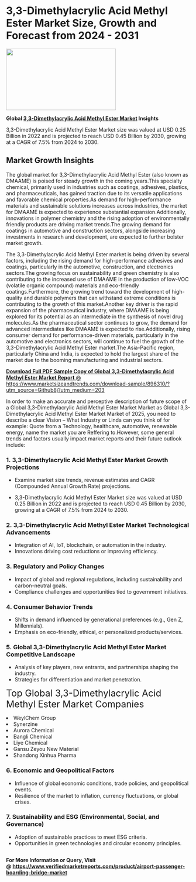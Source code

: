 <H1>3,3-Dimethylacrylic Acid Methyl Ester Market Size, Growth and Forecast from 2024 - 2031</H1><img class="aligncenter size-medium wp-image-584254" src="https://thirdeyenews.in/wp-content/uploads/2024/09/Global-Market-Research-300x168.jpeg" alt="" width="300" height="168" /><p><strong>Global&nbsp;<a href="https://www.marketsizeandtrends.com/download-sample/896310/?utm_source=Github8j?utm_medium=203">3,3-Dimethylacrylic Acid Methyl Ester Market</a> Insights</strong></p><p>3,3-Dimethylacrylic Acid Methyl Ester Market size was valued at USD 0.25 Billion in 2022 and is projected to reach USD 0.45 Billion by 2030, growing at a CAGR of 7.5% from 2024 to 2030.</p><p><h2>Market Growth Insights</h2> The global market for 3,3-Dimethylacrylic Acid Methyl Ester (also known as DMAAME) is poised for steady growth in the coming years.This specialty chemical, primarily used in industries such as coatings, adhesives, plastics, and pharmaceuticals, has gained traction due to its versatile applications and favorable chemical properties.As demand for high-performance materials and sustainable solutions increases across industries, the market for DMAAME is expected to experience substantial expansion.Additionally, innovations in polymer chemistry and the rising adoption of environmentally friendly products are driving market trends.The growing demand for coatings in automotive and construction sectors, alongside increasing investments in research and development, are expected to further bolster market growth.<p><a href="#"></a></p> The 3,3-Dimethylacrylic Acid Methyl Ester market is being driven by several factors, including the rising demand for high-performance adhesives and coatings, particularly in the automotive, construction, and electronics sectors.The growing focus on sustainability and green chemistry is also contributing to the increased use of DMAAME in the production of low-VOC (volatile organic compound) materials and eco-friendly coatings.Furthermore, the growing trend toward the development of high-quality and durable polymers that can withstand extreme conditions is contributing to the growth of this market.Another key driver is the rapid expansion of the pharmaceutical industry, where DMAAME is being explored for its potential as an intermediate in the synthesis of novel drug molecules.As the pharmaceutical sector continues to grow, the demand for advanced intermediates like DMAAME is expected to rise.Additionally, rising consumer demand for performance-driven materials, particularly in the automotive and electronics sectors, will continue to fuel the growth of the 3,3-Dimethylacrylic Acid Methyl Ester market.The Asia-Pacific region, particularly China and India, is expected to hold the largest share of the market due to the booming manufacturing and industrial sectors.<p><a href="#"></p><p><span class=""><strong>Download Full PDF Sample Copy of Global 3,3-Dimethylacrylic Acid Methyl Ester Market Report</strong> @ <a href="https://www.marketsizeandtrends.com/download-sample/896310/?utm_source=Github8j?utm_medium=203" target="_blank">https://www.marketsizeandtrends.com/download-sample/896310/?utm_source=Github8j?utm_medium=203</a></span></p><p>In order to make an accurate and perceptive description of future scope of a Global&nbsp;3,3-Dimethylacrylic Acid Methyl Ester Market Market as Global&nbsp;3,3-Dimethylacrylic Acid Methyl Ester Market Market of 2025, you need to describe a clear Vision &ndash; What Industry or Linda can you think of for example: Quote from a Technology, healthcare, automotive, renewable energy, name the market you are Reffering to.However, some general trends and factors usually impact market reports and their future outlook include:</p><h3>1.&nbsp;<strong>3,3-Dimethylacrylic Acid Methyl Ester Market Growth Projections</strong></h3><ul><li>Examine market size trends, revenue estimates and CAGR (Compounded Annual Growth Rate) projections.</li><li><p>3,3-Dimethylacrylic Acid Methyl Ester Market size was valued at USD 0.25 Billion in 2022 and is projected to reach USD 0.45 Billion by 2030, growing at a CAGR of 7.5% from 2024 to 2030.</p></li></ul><h3>2.&nbsp;<strong>3,3-Dimethylacrylic Acid Methyl Ester Market Technological Advancements</strong></h3><ul><li>Integration of AI, IoT, blockchain, or automation in the industry.</li><li>Innovations driving cost reductions or improving efficiency.</li></ul><h3>3.&nbsp;<strong>Regulatory and Policy Changes</strong></h3><ul><li>Impact of global and regional regulations, including sustainability and carbon-neutral goals.</li><li>Compliance challenges and opportunities tied to government initiatives.</li></ul><h3>4.&nbsp;<strong>Consumer Behavior Trends</strong></h3><ul><li>Shifts in demand influenced by generational preferences (e.g., Gen Z, Millennials).</li><li>Emphasis on eco-friendly, ethical, or personalized products/services.</li></ul><h3>5.&nbsp;<strong>Global 3,3-Dimethylacrylic Acid Methyl Ester Market Competitive Landscape</strong></h3><ul><li>Analysis of key players, new entrants, and partnerships shaping the industry.</li><li>Strategies for differentiation and market penetration.</li></ul><p data-pm-slice="1 1 []"><span style="color: inherit; font-family: inherit; font-size: 25px;">Top Global 3,3-Dimethylacrylic Acid Methyl Ester Market Companies</span></p><div class="" data-test-id=""><p><li>WeylChem Group</li><li> Synerzine</li><li> Aurora Chemical</li><li> Bangli Chemical</li><li> Liye Chemical</li><li> Gansu Zeyou New Material</li><li> Shandong Xinhua Pharma</li></p></div><h3>6.&nbsp;<strong>Economic and Geopolitical Factors</strong></h3><ul><li>Influence of global economic conditions, trade policies, and geopolitical events.</li><li>Resilience of the market to inflation, currency fluctuations, or global crises.</li></ul><h3>7.&nbsp;<strong>Sustainability and ESG (Environmental, Social, and Governance)</strong></h3><ul><li>Adoption of sustainable practices to meet ESG criteria.</li><li>Opportunities in green technologies and circular economy principles.</li></ul><h2><strong style="font-size: 14px;">For More Information or Query, Visit @&nbsp;</strong><a style="background-color: #ffffff; font-size: 14px;" href="https://www.marketsizeandtrends.com/report/33-dimethylacrylic-acid-methyl-ester-market/" target="_blank">https://www.verifiedmarketreports.com/product/airport-passenger-boarding-bridge-market</a></h2>